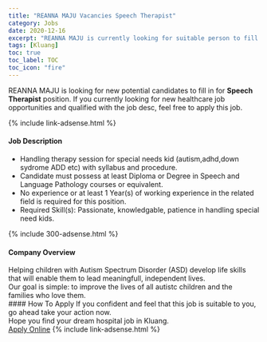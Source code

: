 ```yaml
---
title: "REANNA MAJU Vacancies Speech Therapist" 
category: Jobs 
date: 2020-12-16 
excerpt: "REANNA MAJU is currently looking for suitable person to fill in the Speech Therapist which positioned at Kluang" 
tags: [Kluang] 
toc: true 
toc_label: TOC 
toc_icon: "fire" 
--- 
```


<p>REANNA MAJU is looking for new potential candidates to fill in for <b>Speech Therapist</b> position. If you currently looking for new healthcare job opportunities and qualified with the job desc, feel free to apply this job.
</p>{% include link-adsense.html %} 
<div><div><div><h4>Job Description</h4></div></div><div><div><span><div><ul><li>Handling therapy session for special needs kid (autism,adhd,down sydrome ADD etc) with syllabus and procedure.</li><li>Candidate must possess at least Diploma or Degree in Speech and Language Pathology courses or equivalent.</li><li>No experience or at least 1&#160;Year(s) of working experience in the related field is required for this position.</li><li>Required Skill(s): Passionate, knowledgable, patience in handling special need kids.</li></ul></div></span></div></div></div> 
{% include 300-adsense.html %} 
<div><div><div><h4>Company Overview</h4></div></div><div><div><span><div><div>Helping children with Autism Spectrum Disorder (ASD) develop life skills that will enable them to lead meaningfull, independent lives.</div>
<div>Our goal is simple: to improve the lives of all autistc children and the families who love them.</div></div></span></div></div></div> 
#### How To Apply 
If you confident and feel that this job is suitable to you, go ahead take your action now. <br/> 
Hope you find your dream hospital job in Kluang. <br/> 
<a href="https://www.jobstreet.com.my/en/job/speech-therapist-4423611?jobId=jobstreet-my-job-4423611&sectionRank=14&token=0~394cd9dd-abbf-4d76-a945-fefd1df67c25&fr=SRP%20View%20In%20New%20Ta" class="btn btn--warning" target="_blank" rel="nofollow noopenner">Apply Online</a> 
{% include link-adsense.html %} 